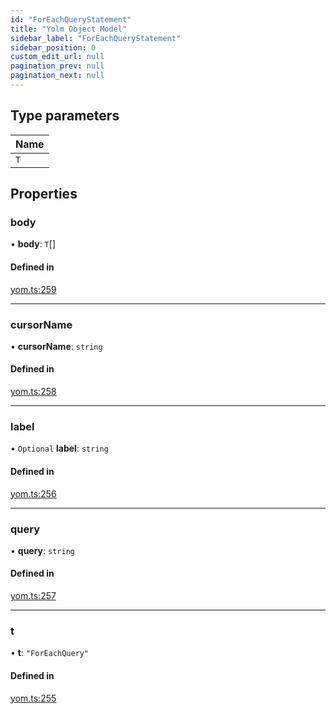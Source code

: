 ```yaml
---
id: "ForEachQueryStatement"
title: "Yolm Object Model"
sidebar_label: "ForEachQueryStatement"
sidebar_position: 0
custom_edit_url: null
pagination_prev: null
pagination_next: null
---
```


## Type parameters

| Name |
| :------ |
| `T` |

## Properties

### body

• **body**: `T`[]

#### Defined in

[yom.ts:259](https://github.com/yolmio/boost/blob/964b449/src/yom.ts#L259)

___

### cursorName

• **cursorName**: `string`

#### Defined in

[yom.ts:258](https://github.com/yolmio/boost/blob/964b449/src/yom.ts#L258)

___

### label

• `Optional` **label**: `string`

#### Defined in

[yom.ts:256](https://github.com/yolmio/boost/blob/964b449/src/yom.ts#L256)

___

### query

• **query**: `string`

#### Defined in

[yom.ts:257](https://github.com/yolmio/boost/blob/964b449/src/yom.ts#L257)

___

### t

• **t**: ``"ForEachQuery"``

#### Defined in

[yom.ts:255](https://github.com/yolmio/boost/blob/964b449/src/yom.ts#L255)
